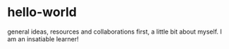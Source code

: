 # hello-world
general ideas, resources and collaborations
first, a little bit about myself.
I am an insatiable learner!
